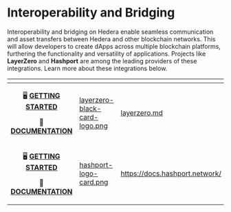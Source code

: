 # Interoperability and Bridging

Interoperability and bridging on Hedera enable seamless communication and asset transfers between Hedera and other blockchain networks. This will allow developers to create dApps across multiple blockchain platforms, furthering the functionality and versatility of applications. Projects like **LayerZero** and **Hashport** are among the leading providers of these integrations. Learn more about these integrations below.&#x20;

<table data-card-size="large" data-view="cards"><thead><tr><th align="center"></th><th data-hidden data-card-cover data-type="files"></th><th data-hidden data-card-target data-type="content-ref"></th></tr></thead><tbody><tr><td align="center"><p>🖥️ <a href="layerzero.md#getting-started-with-layerzero-on-hedera"><strong>GETTING STARTED</strong></a></p><p>🧱 <a href="https://docs.layerzero.network/v2/developers/evm/oapp/overview"><strong>DOCUMENTATION</strong></a></p></td><td><a href="../../.gitbook/assets/layerzero-black-card-logo.png">layerzero-black-card-logo.png</a></td><td><a href="layerzero.md">layerzero.md</a></td></tr><tr><td align="center"><p>🖥️ <a href="https://www.hashport.network/getting-started/"><strong>GETTING STARTED</strong></a></p><p>🧱 <a href="https://docs.hashport.network/"><strong>DOCUMENTATION</strong></a></p><p></p></td><td><a href="../../.gitbook/assets/hashport-logo-card.png">hashport-logo-card.png</a></td><td><a href="https://docs.hashport.network/">https://docs.hashport.network/</a></td></tr></tbody></table>
